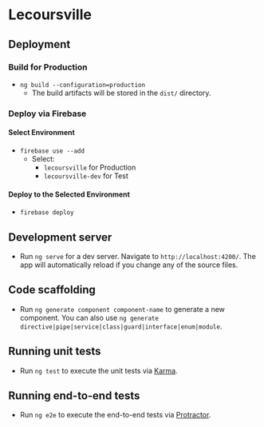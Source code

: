# Lecoursville

## Deployment

### Build for Production

- `ng build --configuration=production`
  - The build artifacts will be stored in the `dist/` directory.

### Deploy via Firebase

#### Select Environment

- `firebase use --add`
  - Select:
    - `lecoursville` for Production
    - `lecoursville-dev` for Test

#### Deploy to the Selected Environment

- `firebase deploy`

## Development server

- Run `ng serve` for a dev server. Navigate to `http://localhost:4200/`. The app will automatically reload if you change any of the source files.

## Code scaffolding

- Run `ng generate component component-name` to generate a new component. You can also use `ng generate directive|pipe|service|class|guard|interface|enum|module`.

## Running unit tests

- Run `ng test` to execute the unit tests via [Karma](https://karma-runner.github.io).

## Running end-to-end tests

- Run `ng e2e` to execute the end-to-end tests via [Protractor](http://www.protractortest.org/).

